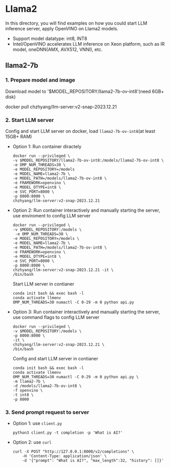 # Llama2

In this directory, you will find examples on how you could start LLM inference server, apply OpenVINO on Llama2 models.
- Support model datatype: int8, INT8
- Intel/OpenVINO accelerates LLM inference on Xeon platform, such as IR model, oneDNN(AMX, AVX512, VNNI), etc.

## llama2-7b

### 1. Prepare model and image

Download model to '$MODEL_REPOSITORY/llama2-7b-ov-int8'(need 6GB+ disk)

docker pull chzhyang/llm-server:v2-snap-2023.12.21

### 2. Start LLM server

Config and start LLM server on docker, load `llama2-7b-ov-int8`(at least 15GB+ RAM)

- Option 1: Run container diractely

    ```shell
    docker run --privileged \
    -v $MODEL_REPOSITORY/llama2-7b-ov-int8:/models/llama2-7b-ov-int8 \
    -e OMP_NUM_THREADS=30 \
    -e MODEL_REPOSITORY=/models
    -e MODEL_NAME=llama2-7b \
    -e MODEL_PATH=/models/llama2-7b-ov-int8 \
    -e FRAMEWORK=openvino \
    -e MODEL_DTYPE=int8 \
    -e SVC_PORT=8000 \
    -p 8000:8000 \
    chzhyang/llm-server:v2-snap-2023.12.21
    ```

- Option 2: Run container interactively and manually starting the server, use enviroment to config LLM server

    ```shell
    docker run --privileged \
    -v $MODEL_REPOSITORY:/models \
     -e OMP_NUM_THREADS=30 \
    -e MODEL_REPOSITORY=/models \
    -e MODEL_NAME=llama2-7b \
    -e MODEL_PATH=/models/llama2-7b-ov-int8 \
    -e FRAMEWORK=openvino \
    -e MODEL_DTYPE=int8 \
    -e SVC_PORT=8000 \
    -p 8000:8000 \
    chzhyang/llm-server:v2-snap-2023.12.21 -it \
    /bin/bash
    ```

    Start LLM server in contianer

    ```shell
    conda init bash && exec bash -l
    conda activate llmenv
    OMP_NUM_THREADS=30 numactl -C 0-29 -m 0 python api.py
    ```

- Option 3: Run container interactively and manually starting the server, use command flags to config LLM server

    ```shell
    docker run --privileged \
    -v $MODEL_REPOSITORY:/models \
    -p 8000:8000 \
    -it \
    chzhyang/llm-server:v2-snap-2023.12.21 \
    /bin/bash
    ```

    Config and start LLM server in contianer

    ```shell
    conda init bash && exec bash -l
    conda activate llmenv
    OMP_NUM_THREADS=30 numactl -C 0-29 -m 0 python api.py \
    -m llama2-7b \
    -d /models/llama2-7b-ov-int8 \
    -f openvino \
    -t int8 \
    -p 8000
    ```

### 3. Send prompt request to server

- Option 1: use `client.py`

    ```shell
    python3 client.py -t completion -p 'What is AI?'
    ```

- Option 2: use `curl`

    ```shell
    curl -X POST "http://127.0.0.1:8000/v2/completions" \
        -H 'Content-Type: application/json' \
        -d '{"prompt": "What is AI?", "max_length":32, "history": []}'
    ```

